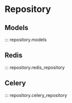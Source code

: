 # Repository

## Models

::: repository.models

## Redis

::: repository.redis_repository

## Celery

::: repository.celery_repository

